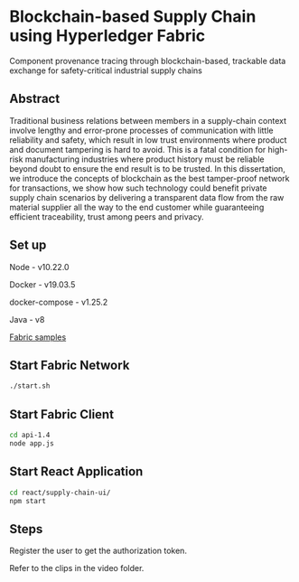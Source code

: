 # Blockchain-based Supply Chain using Hyperledger Fabric 

Component provenance tracing through blockchain-based, trackable data exchange for safety-critical industrial supply chains

## Abstract
Traditional business relations between members in a supply-chain context involve
lengthy and error-prone processes of communication with little reliability and safety,
which result in low trust environments where product and document tampering is
hard to avoid. This is a fatal condition for high-risk manufacturing industries where
product history must be reliable beyond doubt to ensure the end result is to be trusted. In this dissertation, we introduce the concepts of blockchain as the best tamper-proof network for transactions, we show how such technology could benefit private supply chain scenarios by delivering a transparent data flow from the raw material supplier all the way to the end customer while guaranteeing efficient traceability, trust among peers and privacy. 

## Set up 

Node - v10.22.0

Docker - v19.03.5

docker-compose - v1.25.2

Java - v8

[Fabric samples](https://hyperledger-fabric.readthedocs.io/en/latest/install.html)

## Start Fabric Network

```bash
./start.sh
```

## Start Fabric Client

```bash
cd api-1.4
node app.js
```


## Start React Application
```bash
cd react/supply-chain-ui/
npm start
```

## Steps

Register the user to get the authorization token.

Refer to the clips in the video folder.
